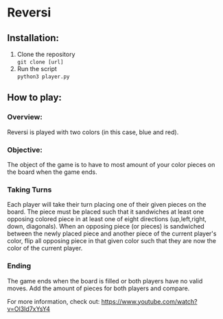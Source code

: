 # Reversi
## Installation: 
1. Clone the repository \
        `git clone [url]`
2. Run the script \
    `python3 player.py`

## How to play:
### Overview:
Reversi is played with two colors (in this case, blue and red). 
### Objective:
The object of the game is to have to most amount of your color pieces on the board when the game ends.
### Taking Turns
Each player will take their turn placing one of their given pieces on the board. The piece must be placed such that it sandwiches at least one opposing colored piece in at least one of eight directions (up,left,right, down, diagonals). When an opposing piece (or pieces) is sandwiched between the newly placed piece and another piece of the current player's color, flip all opposing piece in that given color such that they are now the color of the current player.
### Ending
The game ends when the board is filled or both players have no valid moves. Add the amount of pieces for both players and compare.


For more information, check out: https://www.youtube.com/watch?v=Ol3Id7xYsY4